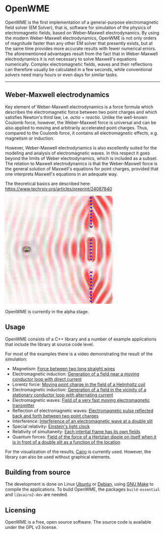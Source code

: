 # OpenWME

OpenWME is the first implementation of a general-purpose electromagnetic field solver (EM Solver), that is, software for simulation of the physics of electromagnetic fields, based on Weber-Maxwell electrodynamics. By using the modern Weber-Maxwell electrodynamics, OpenWME is not only orders of magnitude faster than any other EM solver that presently exists, but at the same time provides more accurate results with fewer numerical errors. The aforementioned advantages result from the fact that in Weber-Maxwell electrodynamics it is not necessary to solve Maxwell's equations numerically. Complex electromagnetic fields, waves and their reflections can therefore usually be calculated in a few seconds, while conventional solvers need many hours or even days for similar tasks.

------

## Weber-Maxwell electrodynamics

Key element of Weber-Maxwell electrodynamics is a force formula which describes the electromagnetic force between two point charges and which satisfies Newton's third law, i.e. *actio* = *reactio*. Unlike the well-known Coulomb force, however, the Weber-Maxwell force is universal and can be also applied to moving and arbitrarily accelerated point charges. Thus, compared to the Coulomb force, it contains all electromagnetic effects, e.g. magnetism or induction. 

However, Weber-Maxwell electrodynamics is also excellently suited for the modeling and analysis of electromagnetic waves. In this respect it goes beyond the limits of Weber electrodynamics, which is included as a subset. The relation to Maxwell electrodynamics is that the Weber-Maxwell force is the general solution of Maxwell's equations for point charges, provided that one interprets Maxwell's equations in an adequate way. 

The theoretical basics are described here: https://www.techrxiv.org/articles/preprint/24087840

![](examples/02_electromagnetic_waves/03_interference_at_a_double_slit/interference.gif)

OpenWME is currently in the alpha stage.

## Usage

OpenWME consists of a C++ library and a number of example applications that include the library at source code level.

For most of the examples there is a video demonstrating the result of the simulation:

- Magnetism: [Force between two long straight wires](examples/01_quasistatics/01_magnetic_force_between_wires/magnetic_force_between_wires.mp4)
- Electromagnetic induction: [Generation of a field near a moving conductor loop with direct current](examples/01_quasistatics/02_moving_current_loop_dc_current/moving_current_loop_dc_current.mp4)
- Lorentz force: [Moving point charge in the field of a Helmholtz coil](examples/01_quasistatics/03_point_particle_in_a_helmholtz_coil/point_particle_in_a_helmholtz_coil.mp4)
- Electromagnetic induction: [Generation of a field in the vicinity of a stationary conductor loop with alternating current](examples/01_quasistatics/04_current_loop_with_ac_current/current_loop_with_ac_current.mp4)
- Electromagnetic waves: [Field of a very fast moving electromagnetic transmitter](examples/02_electromagnetic_waves/01_moving_hertzian_dipole/moving_hertzian_dipole.mp4)
- Reflection of electromagnetic waves: [Electromagnetic pulse reflected back and forth between two point charges](examples/02_electromagnetic_waves/02_reflection_two_resting_hertzian_dipols/reflection_two_resting_hertzian_dipols.mp4)
- Interference: [Interference of an electromagnetic wave at a double slit](/home/sk/Arbeit/Quantino/OpenWME/examples/02_electromagnetic_waves/03_interference_at_a_double_slit/interference_at_a_double_slit.mp4)
- Special relativity: [Einstein's light clock](examples/03_special_relativity/01_light_clock/light_clock.mp4)
- Relativity of simultaneity: [Each intertial frame has its own fields](examples/03_special_relativity/02_reflection_moving_transmitter_resting_receiver/reflection_moving_transmitter_resting_receiver.mp4)
- Quantum forces: [Field of the force of a Hertzian dipole on itself when it is in front of a double slit as a function of the location](/home/sk/Arbeit/Quantino/OpenWME/examples/04_quantum_mechanics/01_quantum_forces_at_a_double_slit/quantum_forces_at_a_double_slit.png)


For the visualization of the results, [Cairo](https://www.cairographics.org/) is currently used. However, the library can also be used without graphical elements.

## Building from source

The development is done on Linux [Ubuntu](https://ubuntu.com/) or [Debian](https://packages.debian.org/), using [GNU Make](https://www.gnu.org/software/make/) to compile the applications. To build OpenWME, the packages `build-essential` and `libcairo2-dev` are needed.

## Licensing

OpenWME is a free, open source software. The source code is available under the GPL v3 license.
